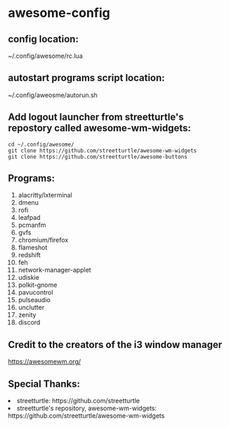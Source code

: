 # awesome-config

## config location:
~/.config/awesome/rc.lua

## autostart programs script location:
~/.config/aweosme/autorun.sh

## Add logout launcher from streetturtle's repostory called awesome-wm-widgets:
```
cd ~/.config/awesome/
git clone https://github.com/streetturtle/awesome-wm-widgets
git clone https://github.com/streetturtle/awesome-buttons
```

## Programs:
1. alacritty/lxterminal 
2. dmenu
3. rofi
4. leafpad 
6. pcmanfm
7. gvfs
8. chromium/firefox
9. flameshot
10. redshift
11. feh
12. network-manager-applet 
13. udiskie 
14. polkit-gnome 
16. pavucontrol
17. pulseaudio
18. unclutter
19. zenity
20. discord

## Credit to the creators of the i3 window manager
https://awesomewm.org/

## Special Thanks: 
<li> streetturtle: https://github.com/streetturtle </li>
<li> streetturtle's repository, awesome-wm-widgets: https://github.com/streetturtle/awesome-wm-widgets </li>
